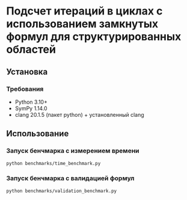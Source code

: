 # Подсчет итераций в циклах с использованием замкнутых формул для структурированных областей

## Установка

### Требования

- Python 3.10+
- SymPy 1.14.0
- clang 20.1.5 (пакет python) + установленный clang

## Использование

### Запуск бенчмарка с измерением времени

```
python benchmarks/time_benchmark.py
```

### Запуск бенчмарка с валидацией формул

```
python benchmarks/validation_benchmark.py
```
